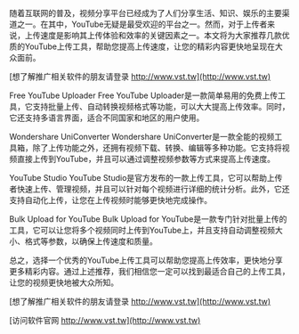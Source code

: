 随着互联网的普及，视频分享平台已经成为了人们分享生活、知识、娱乐的主要渠道之一。在其中，YouTube无疑是最受欢迎的平台之一。然而，对于上传者来说，上传速度是影响其上传体验和效率的关键因素之一。本文将为大家推荐几款优质的YouTube上传工具，帮助您提高上传速度，让您的精彩内容更快地呈现在大众面前。

[想了解推广相关软件的朋友请登录 http://www.vst.tw](http://www.vst.tw)

Free YouTube Uploader
Free YouTube Uploader是一款简单易用的免费上传工具，它支持批量上传、自动转换视频格式等功能，可以大大提高上传效率。同时，它还支持多语言界面，适合不同国家和地区的用户使用。

Wondershare UniConverter
Wondershare UniConverter是一款全能的视频工具箱，除了上传功能之外，还拥有视频下载、转换、编辑等多种功能。它支持将视频直接上传到YouTube，并且可以通过调整视频参数等方式来提高上传速度。

YouTube Studio
YouTube Studio是官方发布的一款上传工具，它可以帮助上传者快速上传、管理视频，并且可以针对每个视频进行详细的统计分析。此外，它还支持自动化上传，让您在上传视频时能够更快地完成操作。

Bulk Upload for YouTube
Bulk Upload for YouTube是一款专门针对批量上传的工具，它可以让您将多个视频同时上传到YouTube上，并且支持自动调整视频大小、格式等参数，以确保上传速度和质量。

总之，选择一个优秀的YouTube上传工具可以帮助您提高上传效率，更快地分享更多精彩内容。通过上述推荐，我们相信您一定可以找到最适合自己的上传工具，让您的视频更快地被大众所知。

[想了解推广相关软件的朋友请登录 http://www.vst.tw](http://www.vst.tw)


[访问软件官网 http://www.vst.tw](http://www.vst.tw)
